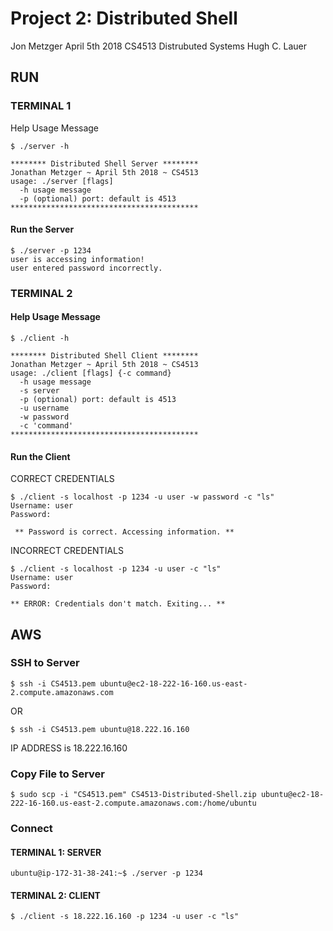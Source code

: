 # Project 2: Distributed Shell
Jon Metzger
April 5th 2018
CS4513 Distrubuted Systems
Hugh C. Lauer

## RUN

### TERMINAL 1

Help Usage Message

```
$ ./server -h

******** Distributed Shell Server ********
Jonathan Metzger ~ April 5th 2018 ~ CS4513
usage: ./server [flags]
  -h usage message
  -p (optional) port: default is 4513
******************************************
```


#### Run the Server

```
$ ./server -p 1234
user is accessing information!
user entered password incorrectly.
```

### TERMINAL 2

#### Help Usage Message

```
$ ./client -h

******** Distributed Shell Client ********
Jonathan Metzger ~ April 5th 2018 ~ CS4513
usage: ./client [flags] {-c command}
  -h usage message
  -s server
  -p (optional) port: default is 4513
  -u username
  -w password
  -c 'command'
******************************************
```

#### Run the Client 

CORRECT CREDENTIALS

```
$ ./client -s localhost -p 1234 -u user -w password -c "ls"
Username: user
Password: 

 ** Password is correct. Accessing information. **
```

INCORRECT CREDENTIALS

```
$ ./client -s localhost -p 1234 -u user -c "ls"
Username: user
Password: 

** ERROR: Credentials don't match. Exiting... **
```


## AWS

### SSH to Server

```
$ ssh -i CS4513.pem ubuntu@ec2-18-222-16-160.us-east-2.compute.amazonaws.com
```

OR 

```
$ ssh -i CS4513.pem ubuntu@18.222.16.160
```

IP ADDRESS is 18.222.16.160

### Copy File to Server

```
$ sudo scp -i "CS4513.pem" CS4513-Distributed-Shell.zip ubuntu@ec2-18-222-16-160.us-east-2.compute.amazonaws.com:/home/ubuntu
```

### Connect

#### TERMINAL 1: SERVER

```
ubuntu@ip-172-31-38-241:~$ ./server -p 1234
```

#### TERMINAL 2: CLIENT

```
$ ./client -s 18.222.16.160 -p 1234 -u user -c "ls"
```

